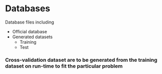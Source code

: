# Databases

Database files including

* Official database
* Generated datasets
  * Training
  * Test

### Cross-validation dataset are to be generated from the training dataset on run-time to fit the particular problem
